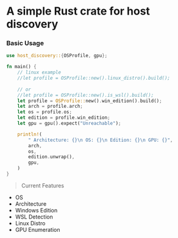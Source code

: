# A simple Rust crate for host discovery

### Basic Usage
```rust
use host_discovery::{OSProfile, gpu};

fn main() {
    // linux example
    //let profile = OSProfile::new().linux_distro().build();
    
    // or
    //let profile = OSProfile::new().is_wsl().build();
    let profile = OSProfile::new().win_edition().build();
    let arch = profile.arch;
    let os = profile.os;
    let edition = profile.win_edition;
    let gpu = gpu().expect("Unreachable");

    println!(
        " Architecture: {}\n OS: {}\n Edition: {}\n GPU: {}", 
        arch,
        os,
        edition.unwrap(),
        gpu,
    )
}
```

> Current Features

- OS
- Architecture
- Windows Edition
- WSL Detection
- Linux Distro
- GPU Enumeration